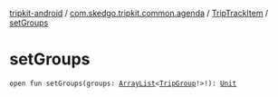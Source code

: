 [tripkit-android](../../index.md) / [com.skedgo.tripkit.common.agenda](../index.md) / [TripTrackItem](index.md) / [setGroups](./set-groups.md)

# setGroups

`open fun setGroups(groups: `[`ArrayList`](https://docs.oracle.com/javase/7/docs/api/java/util/ArrayList.html)`<`[`TripGroup`](../../com.skedgo.tripkit.routing/-trip-group/index.md)`!>!): `[`Unit`](https://kotlinlang.org/api/latest/jvm/stdlib/kotlin/-unit/index.html)